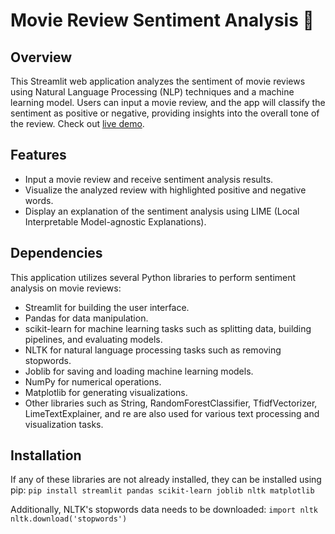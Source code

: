 # Movie Review Sentiment Analysis 🍿

## Overview
This Streamlit web application analyzes the sentiment of movie reviews using Natural Language Processing (NLP) techniques and a machine learning model. Users can input a movie review, and the app will classify the sentiment as positive or negative, providing insights into the overall tone of the review.
Check out [live demo](https://mrsentimentanalyzerapp-6tip8rygftjbnpqmfyjufc.streamlit.app/). 

## Features
- Input a movie review and receive sentiment analysis results.
- Visualize the analyzed review with highlighted positive and negative words.
- Display an explanation of the sentiment analysis using LIME (Local Interpretable Model-agnostic Explanations).

## Dependencies
This application utilizes several Python libraries to perform sentiment analysis on movie reviews:
- Streamlit for building the user interface.
- Pandas for data manipulation.
- scikit-learn for machine learning tasks such as splitting data, building pipelines, and evaluating models.
- NLTK for natural language processing tasks such as removing stopwords.
- Joblib for saving and loading machine learning models.
- NumPy for numerical operations.
- Matplotlib for generating visualizations.
- Other libraries such as String, RandomForestClassifier, TfidfVectorizer, LimeTextExplainer, and re are also used for various text processing and visualization tasks.

## Installation
If any of these libraries are not already installed, they can be installed using pip:
```pip install streamlit pandas scikit-learn joblib nltk matplotlib```

Additionally, NLTK's stopwords data needs to be downloaded:
```import nltk```
```nltk.download('stopwords')```
